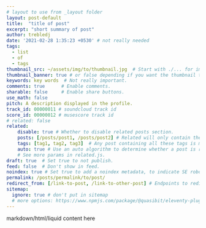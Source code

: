 ```yaml
---
# layout to use from _layout folder
layout: post-default 
title:  "title of post"
excerpt: "short summary of post"
author: trebledj
date: '2021-02-28 1:35:23 +0530' # not really needed
tags:
  - list
  - of
  - tags
thumbnail_src: ~/assets/img/to/thumbnail.jpg  # Start with ./... for images relative to your directory.
thumbnail_banner: true # or false depending if you want the thumbnail to show on the post's page.
keywords: key words  # Not really important.
comments: true      # Enable comments.
sharable: false     # Enable share buttons.
use_math: false
pitch: A description displayed in the profile.
track_id: 00000011 # soundcloud track id
score_id: 00000012 # musescore track id
# related: false
related:
    disable: true # Whether to disable related posts section.
    posts: [/posts/post1, /posts/post2] # Related will only contain these posts. "none" to hide related section.
    tags: [tag1, tag2, tag3]  # Any post containing all these tags is marked as related.
    auto: true # Use an auto algorithm to determine whether a post is related.
    # See more params in related.js.
draft: true  # Set true to not publish.
feed: false  # Don't show in feed.
noindex: true # Set true to add a noindex metadata, to indicate SE robots to not index this page.
permalink: /posts/permalink/to/post/
redirect_from: [/link-to-post, /link-to-other-post] # Endpoints to redirect from.
sitemap:
  ignore: true # don't put in sitemap
  # more options: https://www.npmjs.com/package/@quasibit/eleventy-plugin-sitemap
---
```


markdown/html/liquid content here